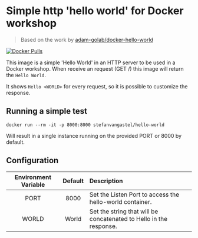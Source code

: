 # Simple http 'hello world' for Docker workshop
> Based on the work by [adam-golab/docker-hello-world](https://github.com/adam-golab/docker-hello-world)

[![Docker Pulls](https://img.shields.io/docker/pulls/stefanvangastel/hello-world.svg)](https://hub.docker.com/r/stefanvangastel/hello-world/)

This image is a simple 'Hello World' in an HTTP server to be used in a Docker workshop. When receive an request (GET /) this image will return the `Hello World`.

It shows `Hello <WORLD>` for every request, so it is possible to customize the response.

## Running a simple test
    docker run --rm -it -p 8000:8000 stefanvangastel/hello-world

Will result in a single instance running on the provided PORT or 8000 by default.

## Configuration

|Environment Variable|Default|Description|
|:-----:|:-----:|:----------|
|PORT|8000|Set the Listen Port to access the hello-world container.|
|WORLD|World|Set the string that will be concatenated to Hello in the response.|
